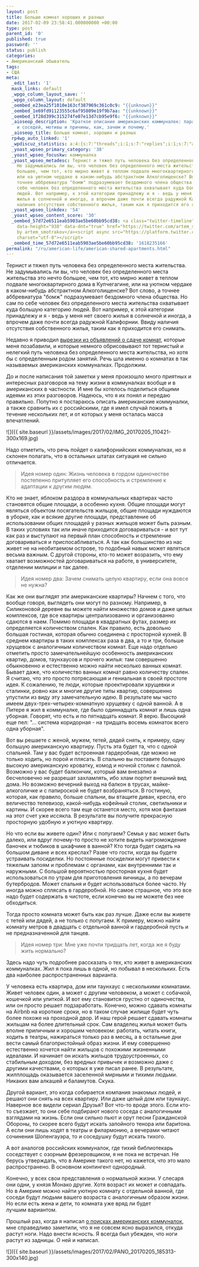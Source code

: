 ```yaml
---
layout: post
title: Больше комнат хороших и разных
date: 2017-02-09 23:58:41.000000000 +00:00
type: post
parent_id: '0'
published: true
password: ''
status: publish
categories:
- Американский обыватель
tags:
- США
meta:
  _edit_last: '1'
  mask_links: default
  _wpgo_column_layout_save: ''
  _wpgo_column_layout: default
  _oembed_e23ea25f1010e163cf387969c361c0c9: "{{unknown}}"
  _oembed_1e69fd91123555c6af95809e19f9b7aa: "{{unknown}}"
  _oembed_1f28d399c315274fe07e13d7cb95e9f6: "{{unknown}}"
  _aioseop_description: 'Краткое описание американских коммуналок: параметры комнат
    и соседей, мотивы и причины, как, зачем и почему.'
  _aioseop_title: Больше комнат, хороших и разных
  rp4wp_auto_linked: '1'
  _wpdiscuz_statistics: a:4:{s:7:"threads";i:1;s:7:"replies";i:1;s:7:"authors";i:2;s:14:"recent_authors";a:2:{i:0;O:8:"stdClass":3:{s:20:"comment_author_email";s:25:"artem.smotrakov@gmail.com";s:14:"comment_author";s:5:"artem";s:7:"user_id";s:1:"1";}i:1;O:8:"stdClass":3:{s:20:"comment_author_email";s:21:"irishdrakon@gmail.com";s:14:"comment_author";s:6:"Iren4k";s:7:"user_id";s:1:"0";}}}
  _yoast_wpseo_primary_category: '38'
  _yoast_wpseo_focuskw: коммуналка
  _yoast_wpseo_metadesc: Тернист и тяжел путь человека без определенного места жительства.
    Не задумывались ли вы, что человек без определенного места жительства это нечто
    большее, чем тот, кто мирно живет в теплом подвале многоквартирного дома в Купчегагине,
    или на уютном чердаке в каком-нибудь абстрактном Алкоголищенске? Вот слово, а
    точнее аббревиатура "бомж" подразумевает бездомного члена общества. Но сам по
    себе человек без определенного места жительства охватывает куда большую категорию
    людей. Вот например, к этой категории принадлежу и я - ведь у меня нет своего
    жилья в солнечной и иногда, а впрочем даже почти всегда радужной Калифорнии. Ввиду
    наличия отсутствия собственного жилья, таким как я приходится его снимать.
  _yoast_wpseo_linkdex: '54'
  _yoast_wpseo_content_score: '30'
  _oembed_57d72e6511eab5903ae5be60bb95cd38: <a class="twitter-timeline" data-width="625"
    data-height="938" data-dnt="true" href="https://twitter.com/artem_smotrakov?ref_src=twsrc%5Etfw">Tweets
    by artem_smotrakov</a><script async src="https://platform.twitter.com/widgets.js"
    charset="utf-8"></script>
  _oembed_time_57d72e6511eab5903ae5be60bb95cd38: '1618235166'
permalink: "/ru/american-life/american-shared-apartments.html"
---
```

Тернист и тяжел путь человека без определенного места жительства. Не задумывались ли вы, что человек без определенного места жительства это нечто большее, чем тот, кто мирно живет в теплом подвале многоквартирного дома в Купчегагине, или на уютном чердаке в каком-нибудь абстрактном Алкоголищенске? Вот слово, а точнее аббревиатура "бомж" подразумевает бездомного члена общества. Но сам по себе человек без определенного места жительства охватывает куда большую категорию людей. Вот например, к этой категории принадлежу и я - ведь у меня нет своего жилья в солнечной и иногда, а впрочем даже почти всегда радужной Калифорнии. Ввиду наличия отсутствия собственного жилья, таким как я приходится его снимать.

Недавно я приводил [вырезки из объявлений о сдаче комнат](http://blog.gypsyengineer.com/american-life/looking-for-roommates-in-america.html), которые меня позабавили, и которые немного обрисовывают тот тернистый и нелегкий путь человека без определенного места жительства, но хотя бы с определенным родом занятий. Речь шла именно о комнатах в так называемых американских коммуналках. Продолжим.

До и после написания той заметки&nbsp;у меня произошло&nbsp;много приятных и интересных разговоров на тему жизни в коммуналках вообще и в американских в частности. И мне бы хотелось поделиться общими идеями из этих разговоров. Надеюсь, что я их понял и передаю правильно. Попутно я постараюсь описать американские коммуналки, а также сравнить их с российскими, где я имел случай пожить в течение нескольких лет, и от которых у меня осталась масса впечатлений.

![]({{ site.baseurl }}/assets/images/2017/02/IMG_20170205_110421-300x169.jpg)

<!--more-->

Надо отметить, что речь пойдет о калифорнийских коммуналках, но я склонен полагать, что в остальных штатах ситуация не сильно отличается.

> Идея номер один: Жизнь человека в гордом одиночестве постепенно притупляет его способность и стремление к адаптации к другим людям.

Кто не знает, яблоком раздора в коммунальных квартирах часто становятся общие площади, а особенно кухня. Общие площади могут являться объектом посягательств жильцов, общие площади нуждаются в уборке, как и всякие другие площади, представление об использовании общих площадей у разных жильцов может быть разным. В таких условиях так или иначе приходится договариваться - и вот тут как раз и выступают на первый план способность и стремление договариваться и приспосабливаться. А так как большинство из нас живет не на необитаемом острове, то подобный навык может являться весьма важным. С другой стороны, кто-то может возразить, что ему хватает возможностей договариваться на работе, в университете, отделении милиции и так далее.

> Идея номер два: Зачем снимать целую квартиру, если она вовсе не нужна?

Как же они выглядят эти американские квартиры? Начнем с того, что вообще говоря, выглядеть они могут по разному. Например, в Силиконовой деревне вы можете найти множество домов и даже целых комплексов, где все квартиры централизованно и организованно сдаются в наем. Помимо площади в квадратных футах, размер их определяется количеством спален. Как правило, есть довольно большая гостиная, которая обычно соединена с просторной кухней. В среднем квартиры в таких комплексах раза в два, а то и три, больше хрущевок с аналогичным&nbsp;количеством комнат. Еще надо отдельно отметить просто замечательнейшую особенность американских квартир, домов, таунхаусов и прочего жилья: там совершенно обыкновенно и естественно можно найти несколько ванных комнат. Бывает даже, что количество ванных комнат равно количеству спален. Я считаю, что это просто потрясающая и гениальная в своей простоте идея. К сожалению, те люди, которые проектировали хрущевки и сталинки, ровно как и многие другие типы квартир, совершенно упустили из виду эту замечательную идею. В результате мы часто имеем двух-трех-четырех-комнатную хрущевку с одной ванной. А в Питере я жил в коммуналке, где было одиннадцать комнат и лишь одна уборная. Говорят, что есть и по пятнадцать комнат. Я верю. Высоцкий еще пел: "... система коридорная - на тридцать восемь комнаток всего одна уборная".

Вот вы решаете с женой, мужем, тетей, дядей снять, к примеру, одну большую американскую квартиру. Пусть эта будет та, что с одной спальней. Там у вас будет встроенная гардеробная, где можно не только ходить, но порой и плясать. В спальню&nbsp;вы поставите большую высокую американскую кроватку, комод и ночной столик с лампой. Возможно у вас будет балкончик, который вам внезапно и бесчеловечно не разрешат захламлять, ибо хлам портит внешний вид дома. Но возможно вечерний выход на балкон в трусах, майке-алкоголичке и с папироской не будет возбраняться. В гостиную, которая, как правило, больше спальни, вы втащите&nbsp;диван, кресла, его величество телевизор, какой-нибудь кофейный столик, светильники и картины. И скорее всего там еще останется место, хотя моя фантазия на этот счет уже иссякла. В результате вы получите прекрасную просторную удобную и уютную квартиру.

Но что если вы живете один? Или с попугаем? Семья у вас может быть далеко, или вдруг почему-то&nbsp;просто не хотите видеть нагромождение баночек и тюбиков в шкафчике в ванной? Кто тогда будет сидеть на большом диване и всех креслах? Разве что гости, когда вы будете устраивать посиделки. Но постоянные посиделки могут привести к тяжелым запоям и проблемам с органами, как внутренними так и наружными. С большой вероятностью просторная кухня будет использоваться по утрам для приготовления яичницы, а по вечерам бутербродов. Может спальня и будет использоваться более часто. Ну иногда можно сплясать в гардеробной. Но самое страшное, что это все надо будет содержать в чистоте, если конечно вы не можете без нее обходиться.

Тогда просто комната может быть как раз лучше. Даже если вы живете с тетей или дядей, а не только с попугаем. К примеру, можно найти комнату метров в двадцать с отдельной ванной и гардеробной пусть и не предназначенной для танцев.

> Идея номер три: Мне уже почти тридцать лет, когда же я буду жить нормально?

Здесь надо чуть подробнее рассказать о тех, кто живет в американских коммуналках. Жил я пока лишь в одной, но побывал в нескольких. Есть два наиболее распространенных варианта.

У человека есть квартира, дом или таунхаус с несколькими комнатами. Живет человек один, а может с другим человеком, а может с собачкой, кошечкой или улиткой. И вот ему становится грустно от одиночества, или он просто решает подзаработать. Конечно, можно сдавать комнаты на Airbnb на короткие сроки, но в таком случае жилище будет чуть более похоже на проходной двор. И наш герой решает сдавать комнаты жильцам на более длительный срок. Сам владелец жилья может быть вполне приличным&nbsp;и хорошим человеком: работать, читать книги, ходить в театры, нажираться только раз в месяц, а в остальные дни вести самый благопристойный образ жизни. И ему совершенно естественно хочется найти жильцов с похожими жизненными идеалами. И начинает он искать жильцов трудоустроенных, со стабильным доходом, без вредных привычек и возможно даже с другими качествами, о которых я уже писал ранее. В результате, жилплощадь оказывается заселенной мирными и тихими людьми. Никаких вам алкашей и баламутов. Скука.

Другой вариант, это когда собирается компания знакомых людей, и решают они снять на всех квартиру. Или даже целый дом или таунхаус. Наверное все видели сериал Друзья? Вот что-то вроде этого. Если кто-то съезжает, то они себе подбирают нового соседа с аналогичными взглядами на жизнь. Если они сильно пьют и орут песни Гражданской Обороны, то скорее всего будут искать запойного&nbsp;тенора или баритона. А если они лишь ходят в театры и филармонию, а вечерами читают сочинения Шопенгауэра, то и соседушку будут искать тихого.

А вот аналогов российских коммуналок, где тихий библиотекарь соседствует с озорным фрезеровщиком, я не пока не встречал. Не берусь утверждать, что в Америке такого нет, но кажется, что это мало распространено. В основном контингент однородный.

Конечно, у всех свои представления о нормальной жизни. У слесаря они одни, у князя Монако другие. Хотя возраст их может и совпадать. Но в Америке можно найти уютную комнату с отдельной ванной, где соседи будут людьми вашего возраста с аналогичным образом жизни. Но если есть жена и дети, то комната уже вряд ли будет лучшим&nbsp;вариантом.

Прошлый раз, когда я написал [о поисках американских коммуналок](http://blog.gypsyengineer.com/american-life/looking-for-roommates-in-america.html), мне справедливо заметили, что я не совсем ясно выразился, откуда растут ноги. Надо внести ясность. Я всегда был убежден, что ноги растут из задницы. О ней&nbsp;и написал.

![]({{ site.baseurl }}/assets/images/2017/02/PANO_20170205_185313-300x140.jpg)

